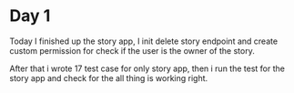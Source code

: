 # Day 1

Today I finished up the story app, I init delete story endpoint and create custom permission for check if the user is the owner of the story.

After that i wrote 17 test case for only story app, then i run the test for the story app and check for the all thing is working right.